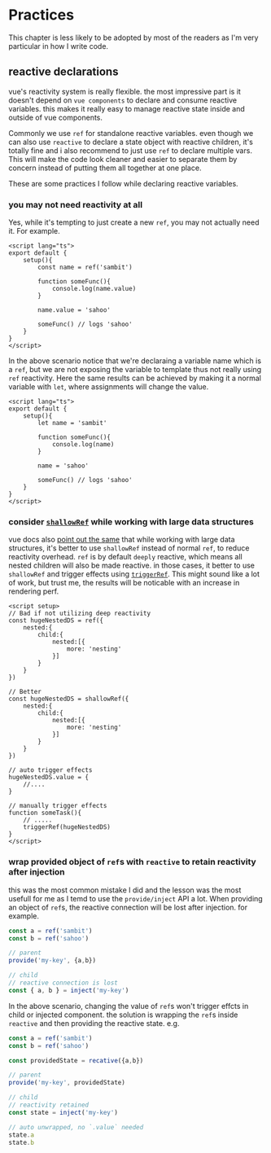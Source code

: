 # Practices

This chapter is less likely to be adopted by most of the readers as I'm very particular in how I write code.

## reactive declarations
vue's reactivity system is really flexible. the most impressive part is it doesn't depend on `vue components` to declare and consume reactive variables. this makes it really easy to manage reactive state inside and outside of vue components. 

Commonly we use `ref` for standalone reactive variables. even though we can also use `reactive` to declare a state object with reactive children, it's totally fine and i also recommend to just use `ref` to declare multiple vars. This will make the code look cleaner and easier to separate them by concern instead of putting them all together at one place.

These are some practices I follow while declaring reactive variables.

### you may not need reactivity at all

Yes, while it's tempting to just create a new `ref`, you may not actually need it. For example.

```vue
<script lang="ts">
export default {
    setup(){
        const name = ref('sambit')

        function someFunc(){
            console.log(name.value)
        }

        name.value = 'sahoo'

        someFunc() // logs 'sahoo'
    }
}
</script>
```
In the above scenario notice that we're declaraing a variable name which is a `ref`, but we are not exposing the variable to template thus not really using `ref` reactivity. Here the same results can be achieved by making it a normal variable with `let`, where assignments will change the value.

```vue
<script lang="ts">
export default {
    setup(){
        let name = 'sambit'

        function someFunc(){
            console.log(name)
        }

        name = 'sahoo'

        someFunc() // logs 'sahoo'
    }
}
</script>
```
### consider [`shallowRef`](https://staging.vuejs.org/api/reactivity-advanced.html#shallowref) while working with large data structures

vue docs also [point out the same](https://staging.vuejs.org/guide/best-practices/performance.html#reduce-reactivity-overhead-for-large-immutable-structures) that while working with large data structures, it's better to use `shallowRef` instead of normal `ref`, to reduce reactivity overhead. `ref` is by default `deeply` reactive, which means all nested children will also be made reactive. in those cases, it better to use `shallowRef` and trigger effects using [`triggerRef`](https://staging.vuejs.org/api/reactivity-advanced.html#triggerref). This might sound like a lot of work, but trust me, the results will be noticable with an increase in rendering perf.

```vue
<script setup>
// Bad if not utilizing deep reactivity
const hugeNestedDS = ref({
    nested:{
        child:{
            nested:[{
                more: 'nesting'
            }]
        }
    }
})

// Better
const hugeNestedDS = shallowRef({
    nested:{
        child:{
            nested:[{
                more: 'nesting'
            }]
        }
    }
})

// auto trigger effects
hugeNestedDS.value = {
    //....
}

// manually trigger effects
function someTask(){
    // .....
    triggerRef(hugeNestedDS)
}
</script>

```

### wrap provided object of `ref`s with `reactive` to retain reactivity after injection

this was the most common mistake I did and the lesson was the most usefull for me as I temd to use the `provide/inject` API a lot. When providing an object of `ref`s, the reactive connection will be lost after injection. for example.

```ts
const a = ref('sambit')
const b = ref('sahoo')

// parent 
provide('my-key', {a,b})

// child
// reactive connection is lost
const { a, b } = inject('my-key')
```
In the above scenario, changing the value of `ref`s won't trigger effcts in child or injected component. the solution is wrapping the `ref`s inside `reactive` and then providing the reactive state. e.g.


```ts
const a = ref('sambit')
const b = ref('sahoo')

const providedState = recative({a,b})

// parent 
provide('my-key', providedState)

// child
// reactivity retained
const state = inject('my-key')

// auto unwrapped, no `.value` needed
state.a
state.b
```